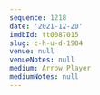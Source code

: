 ```yaml
---
sequence: 1218
date: '2021-12-20'
imdbId: tt0087015
slug: c-h-u-d-1984
venue: null
venueNotes: null
medium: Arrow Player
mediumNotes: null
---
```


